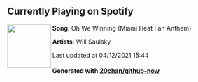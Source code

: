 ## Currently Playing on Spotify

[<img align="left" width="100" src="https://i.scdn.co/image/ab67616d00001e023a5fe3a2aa3586eb1d3c8793">](https://open.spotify.com/album/4pwcUkERNjFzul0jFirApx)

**Song**: Oh We Winning (Miami Heat Fan Anthem)

**Artists**: Will Saulsky

Last updated at 04/12/2021 15:44

#### Generated with [20chan/github-now](https://github.com/20chan/github-now)